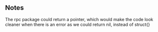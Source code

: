 ## Notes


The rpc package could return a pointer, which would make the code look cleaner when there is an error as
we could return nil, instead of struct{}
